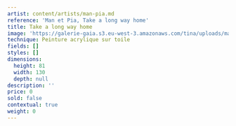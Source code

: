 ```yaml
---
artist: content/artists/man-pia.md
reference: 'Man et Pia, Take a long way home'
title: Take a long way home
image: 'https://galerie-gaia.s3.eu-west-3.amazonaws.com/tina/uploads/man-et-pia/galerie-gaia-man&pia_Manolo_Chretien_TAKE-A-LONG-WAY-HOME-81x130.jpg'
technique: Peinture acrylique sur toile
fields: []
styles: []
dimensions:
  height: 81
  width: 130
  depth: null
description: ''
price: 0
sold: false
contextual: true
weight: 0
---
```


